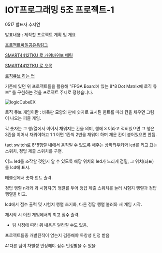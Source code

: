 # IOT프로그래밍 5조 프로젝트-1

0517 발표자 추지연

발표내용 : 제작할 프로젝트 계획 및 개요

[프로젝트파일공유용링크](https://github.com/gururur/IOT5T)

[SMART4412TKU 로 가위바위보 베팅](https://syki66.github.io/blog/2020/06/15/H-smart4412TKU.html)

[SMART4412TKU 로 오목](https://github.com/Seungkyu8/Smart4412-IoT-program)

[로직큐브 하는 법](https://m.blog.naver.com/PostView.naver?isHttpsRedirect=true&blogId=logic_puzzle&logNo=130074665885)

기존에 있던 위 프로젝트들을 활용해 "FPGA Board에 있는 8*8 Dot Matrix에 로직 큐브" 를 구현하는 것을 프로젝트 주제로 정했습니다.

![logicCubeEX](https://user-images.githubusercontent.com/64446278/168637674-e1dbbc83-505f-49af-8bdf-7ff927f7b60d.png)

로직 큐브 게임이란 : 바둑판 모양의 판에 숫자로 표시된 힌트를 따라 칸을 채우면 그림이 나오는 퍼즐 게임.

각 숫자는 그 행/열에서 이어서 채워지는 칸을 의미, 행에 3 이라고 적혀있으면 그 행은 3칸을 이어서 채워야하고 1 1 이면 1칸씩 2번을 채워야 하며 채운 칸이 붙어있으면 안됨.

tact switch로 8*8행렬 내에서 움직일 수 있도록 해주는 상하좌우키와 led를 키고 끄는 스위치, 정답 제출 스위치를 구현.

어느 led를 조작할 것인지 알 수 있도록 해당 위치의 led가 느리게 점멸, 그 위치(좌표)를 lcd에 표시.

태블릿에서 숫자 힌트 출력.

정답 행렬 n개와 과 시험지(?) 행렬를 두어 정답 제출 스위치를 눌러 시험지 행렬과 정답 행렬을 비교.

lcd에서 점수 출력 및 시험지 행렬 초기화, 다른 정답 행렬 불러와 새 게임 시작.

재시작 시 이전 게임에서의 최고 점수 출력.



* 팀 사정에 따라 위 내용은 달라질 수도 있음.

프로젝트들중 개발된적이 없는지 검증해야 독창성  인정  받음

41다른 팀이 차별성  인정해야 점수 인정받을  수 있을  
